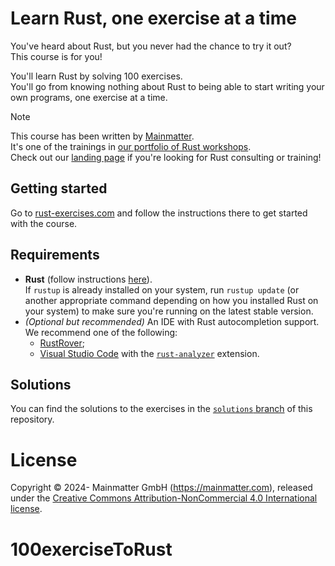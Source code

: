 # Learn Rust, one exercise at a time

You've heard about Rust, but you never had the chance to try it out?\
This course is for you!

You'll learn Rust by solving 100 exercises.\
You'll go from knowing nothing about Rust to being able to start
writing your own programs, one exercise at a time.

> [!NOTE]
> This course has been written by [Mainmatter](https://mainmatter.com/rust-consulting/).\
> It's one of the trainings in [our portfolio of Rust workshops](https://mainmatter.com/services/workshops/rust/).\
> Check out our [landing page](https://mainmatter.com/rust-consulting/) if you're looking for Rust consulting or
> training!

## Getting started

Go to [rust-exercises.com](https://rust-exercises.com) and follow the instructions there
to get started with the course.

## Requirements

- **Rust** (follow instructions [here](https://www.rust-lang.org/tools/install)).\
  If `rustup` is already installed on your system, run `rustup update` (or another appropriate command depending on how
  you installed Rust on your system)
  to make sure you're running on the latest stable version.
- _(Optional but recommended)_ An IDE with Rust autocompletion support.
  We recommend one of the following:
  - [RustRover](https://www.jetbrains.com/rust/);
  - [Visual Studio Code](https://code.visualstudio.com) with
    the [`rust-analyzer`](https://marketplace.visualstudio.com/items?itemName=matklad.rust-analyzer) extension.

## Solutions

You can find the solutions to the exercises in
the [`solutions` branch](https://github.com/mainmatter/100-exercises-to-learn-rust/tree/solutions) of this repository.

# License

Copyright © 2024- Mainmatter GmbH (https://mainmatter.com), released under the
[Creative Commons Attribution-NonCommercial 4.0 International license](https://creativecommons.org/licenses/by-nc/4.0/).
# 100exerciseToRust
